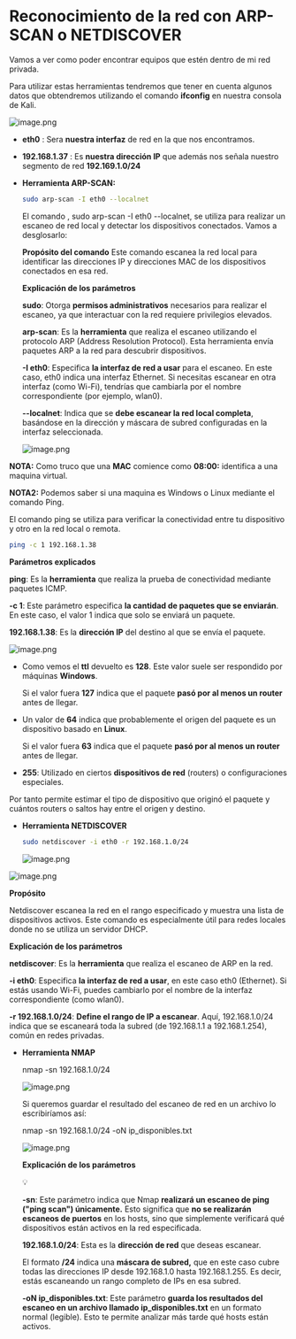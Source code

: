 # Reconocimiento de la red con ARP-SCAN o NETDISCOVER

Vamos a ver como poder encontrar equipos que estén dentro de mi red privada.

Para utilizar estas herramientas tendremos que tener en cuenta algunos datos que obtendremos utilizando el comando **ifconfig** en nuestra consola de Kali.

![image.png](./imagenes/image%209.png)

- **eth0** : Sera **nuestra interfaz** de red en la que nos encontramos.
- **192.168.1.37** : Es **nuestra dirección IP** que además nos señala nuestro segmento de red **192.169.1.0/24**

- **Herramienta ARP-SCAN:**
    
    ```bash
    sudo arp-scan -I eth0 --localnet 
    ```
    
    El comando , sudo arp-scan -I eth0 --localnet, se utiliza para realizar un escaneo de red local y detectar los dispositivos conectados. Vamos a desglosarlo:
    
    **Propósito del comando**
    Este comando escanea la red local para identificar las direcciones IP y direcciones MAC de los dispositivos conectados en esa red.
    
    **Explicación de los parámetros**
    
    **sudo**: Otorga **permisos administrativos** necesarios para realizar el escaneo, ya que interactuar con la red requiere privilegios elevados.
    
    **arp-scan**: Es la **herramienta** que realiza el escaneo utilizando el protocolo ARP (Address Resolution Protocol). Esta herramienta envía paquetes ARP a la red para descubrir dispositivos.
    
    **-I eth0**: Especifica **la interfaz de red a usar** para el escaneo. En este caso, eth0 indica una interfaz Ethernet. Si necesitas escanear en otra interfaz (como Wi-Fi), tendrías que cambiarla por el nombre correspondiente (por ejemplo, wlan0).
    
    **--localnet**: Indica que se **debe escanear la red local completa**, basándose en la dirección y máscara de subred configuradas en la interfaz seleccionada.
    
    ![image.png](./imagenes/image%2010.png)
    

**NOTA:** Como truco que una **MAC** comience como **08:00:** identifica a una maquina virtual.

**NOTA2:** Podemos saber si una maquina es Windows o Linux mediante el comando Ping.

El comando ping se utiliza para verificar la conectividad entre tu dispositivo y otro en la red local o remota. 

```bash
ping -c 1 192.168.1.38
```

**Parámetros explicados**

**ping**: Es la **herramienta** que realiza la prueba de conectividad mediante paquetes ICMP.

**-c 1**: Este parámetro especifica **la cantidad de paquetes que se enviarán**. En este caso, el valor 1 indica que solo se enviará un paquete.

**192.168.1.38**: Es la **dirección IP** del destino al que se envía el paquete.

![image.png](./imagenes/image%2011.png)

- Como vemos el **ttl** devuelto es **128**. Este valor suele ser respondido por máquinas **Windows**.
    
    Si el valor fuera **127**  indica que el paquete **pasó por al menos un router** antes de llegar.
    
- Un valor de **64** indica que probablemente el origen del paquete es un dispositivo basado en **Linux**.
    
    Si el valor fuera **63**  indica que el paquete **pasó por al menos un router** antes de llegar.
    
- **255**: Utilizado en ciertos **dispositivos de red** (routers) o configuraciones especiales.

Por tanto permite estimar el tipo de dispositivo que originó el paquete y cuántos routers o saltos hay entre el origen y destino.

- **Herramienta NETDISCOVER**
    
    
    ```bash
    sudo netdiscover -i eth0 -r 192.168.1.0/24 
    ```
    
    ![image.png](./imagenes/image%2012.png)
    

![image.png](./imagenes/image%2013.png)

**Propósito**

Netdiscover escanea la red en el rango especificado y muestra una lista de dispositivos activos. Este comando es especialmente útil para redes locales donde no se utiliza un servidor DHCP.

**Explicación de los parámetros**

**netdiscover**: Es la **herramienta** que realiza el escaneo de ARP en la red.

**-i eth0**: Especifica **la interfaz de red a usar**, en este caso eth0 (Ethernet). Si estás usando Wi-Fi, puedes cambiarlo por el nombre de la interfaz correspondiente (como wlan0).

**-r 192.168.1.0/24**: **Define el rango de IP a escanear**. Aquí, 192.168.1.0/24 indica que se escaneará toda la subred (de 192.168.1.1 a 192.168.1.254), común en redes privadas.

- **Herramienta NMAP**
    
    
    nmap -sn 192.168.1.0/24  
    
    ![image.png](./imagenes/image%2014.png)
    
    Si queremos guardar el resultado del escaneo de red en un archivo lo escribiríamos así:
    
    nmap -sn 192.168.1.0/24 -oN ip_disponibles.txt
    
    ![image.png](./imagenes/image%2015.png)
    
    **Explicación de los parámetros**
    
    <aside>
    💡
    
    **-sn**: Este parámetro indica que Nmap **realizará un escaneo de ping ("ping scan") únicamente.** Esto significa que **no se realizarán escaneos de puertos** en los hosts, sino que simplemente verificará qué dispositivos están activos en la red especificada.
    
    **192.168.1.0/24**: Esta es la **dirección de red** que deseas escanear.
    
    El formato **/24** indica una **máscara de subred,** que en este caso cubre todas las direcciones IP desde 192.168.1.0 hasta 192.168.1.255. Es decir, estás escaneando un rango completo de IPs en esa subred.
    
    **-oN ip_disponibles.txt**: Este parámetro **guarda los resultados del escaneo en un archivo llamado ip_disponibles.txt** en un formato normal (legible). Esto te permite analizar más tarde qué hosts están activos.
    
    </aside>